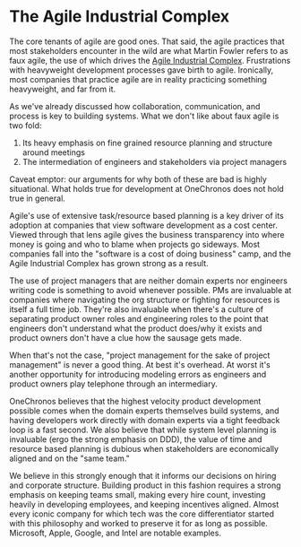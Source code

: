 # The Agile Industrial Complex

The core tenants of agile are good ones. That said, the agile practices that most stakeholders encounter in the wild are what Martin Fowler refers to as faux agile, the use of which drives the [Agile Industrial Complex](https://martinfowler.com/articles/agile-aus-2018.html). Frustrations with heavyweight development processes gave birth to agile. Ironically, most companies that practice agile are in reality practicing something heavyweight, and far from it.

As we've already discussed how collaboration, communication, and process is key to building systems. What we don't like about faux agile is two fold:

1. Its heavy emphasis on fine grained resource planning and structure around meetings
2. The intermediation of engineers and stakeholders via project managers

Caveat emptor: our arguments for why both of these are bad is highly situational. What holds true for development at OneChronos does not hold true in general.

Agile's use of extensive task/resource based planning is a key driver of its adoption at companies that view software development as a cost center. Viewed through that lens agile gives the business transparency into where money is going and who to blame when projects go sideways. Most companies fall into the "software is a cost of doing business" camp, and the Agile Industrial Complex has grown strong as a result.

The use of project managers that are neither domain experts nor engineers writing code is something to avoid whenever possible. PMs are invaluable at companies where navigating the org structure or fighting for resources is itself a full time job. They're also invaluable when there's a culture of separating product owner roles and engineering roles to the point that engineers don't understand what the product does/why it exists and product owners don't have a clue how the sausage gets made.

When that's not the case, "project management for the sake of project management" is never a good thing. At best it's overhead. At worst it's another opportunity for introducing modeling errors as engineers and product owners play telephone through an intermediary.

OneChronos believes that the highest velocity product development possible comes when the domain experts themselves build systems, and having developers work directly with domain experts via a tight feedback loop is a fast second. We also believe that while system level planning is invaluable (ergo the strong emphasis on DDD), the value of time and resource based planning is dubious when stakeholders are economically aligned and on the "same team."

We believe in this strongly enough that it informs our decisions on hiring and corporate structure. Building product in this fashion requires a strong emphasis on keeping teams small, making every hire count, investing heavily in developing employees, and keeping incentives aligned. Almost every iconic company for which tech was the core differentiator started with this philosophy and worked to preserve it for as long as possible. Microsoft, Apple, Google, and Intel are notable examples.
